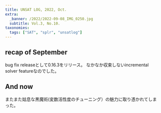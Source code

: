 ```yaml
---
title: UNSAT LOG, 2022, Oct.
extra:
  _banner: /2022/2022-09-08_IMG_0250.jpg
  subtitle: Vol.3, No.10.
taxonomies:
  tags: ["SAT", "splr", "unsatlog"]
---
```

## recap of September

bug fix releaseとして0.16.3をリリース。
なかなか収束しないincremental solver featureなのでした。

## And now

またまた姑息な黒魔術(変数活性度のチューニング）の魅力に取り憑かれてしまった。

